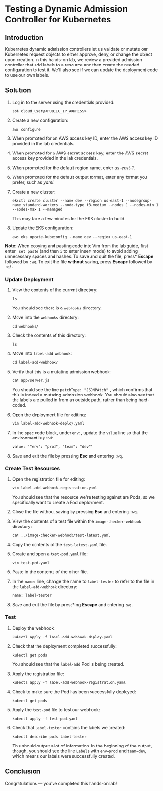# Testing a Dynamic Admission Controller for Kubernetes
 
## Introduction
 
Kubernetes dynamic admission controllers let us validate or mutate our Kubernetes request objects to either approve, deny, or change the object upon creation. In this hands-on lab, we review a provided admission controller that add labels to a resource and then create the needed configuration to test it. We'll also see if we can update the deployment code to use our own labels.
 
## Solution
 
1. Log in to the server using the credentials provided:

    ```
    ssh cloud_user@<PUBLIC_IP_ADDRESS>
    ```
 
 2. Create a new configuration:
 
    ```
    aws configure
    ```
 
 3. When prompted for an AWS access key ID, enter the AWS access key ID provided in the lab credentials.
 4. When prompted for a AWS secret access key, enter the AWS secret access key provided in the lab credentials.
 5. When prompted for the default region name, enter *us-east-1*.
 6. When prompted for the default output format, enter any format you prefer, such as *yaml*.
 7. Create a new cluster:
 
    ```
    eksctl create cluster --name dev --region us-east-1 --nodegroup-name standard-workers --node-type t3.medium --nodes 1 --nodes-min 1 --nodes-max 1 --managed
    ```
    
    This may take a few minutes for the EKS cluster to build.
 
 8. Update the EKS configuration:

    ```
    aws eks update-kubeconfig --name dev --region us-east-1
    ```

**Note:** When copying and pasting code into Vim from the lab guide, first enter `:set paste` (and then `i` to enter insert mode) to avoid adding unnecessary spaces and hashes. To save and quit the file, press* **Escape** followed by `:wq`. To exit the file **without** saving, press **Escape** followed by `:q!`.
 
### Update Deployment
  
 1. View the contents of the current directory:
 
    ```
    ls
    ```
    
    You should see there is a `webhooks` directory.
 
 2. Move into the `webhooks` directory:
 
    ```
    cd webhooks/
    ```
 
 3. Check the contents of this directory:
 
    ```
    ls
    ```
 
 4. Move into `label-add-webhook`:
 
    ```
    cd label-add-webhook/
    ```
 
 5. Verify that this is a mutating admission webhook:
 
    ```
    cat app/server.js
    ```
    
    You should see the line `patchType: "JSONPAtch",`, which confirms that this is indeed a mutating admission webhook. You should also see that the labels are pulled in from an outside path, rather than being hard-coded.
    
 6. Open the deployment file for editing:
 
    ```
    vim label-add-webhook-deploy.yaml
    ```
 
 7. In the `spec` code block, under `env:`, update the `value` line so that the environment is `prod`:
 
    ```
    value: '"env": "prod", "team": "dev"'
    ```

 8. Save and exit the file by pressing **Esc** and entering `:wq`.

### Create Test Resources
 
 1. Open the registration file for editing:
 
    ```
    vim label-add-webhook-registration.yaml
    ```
    
    You should see that the resource we're testing against are Pods, so we specifically want to create a Pod deployment.

 2. Close the file without saving by pressing **Esc** and entering `:wq`.
 3. View the contents of a test file within the `image-checker-webhook` directory:

    ```
    cat ../image-checker-webhook/test-latest.yaml
    ```

 4. Copy the contents of the `test-latest.yaml` file.
 5. Create and open a `test-pod.yaml` file:

    ```
    vim test-pod.yaml
    ```

 6. Paste in the contents of the other file.
 7. In the `name:` line, change the name to `label-tester` to refer to the file in the `label-add-webhook` directory:

    ```
    name: label-tester
    ```

 8. Save and exit the file by press*ing **Escape** and entering `:wq`.

### Test
 
 1. Deploy the webhook:
 
    ```
    kubectl apply -f label-add-webhook-deploy.yaml
    ```
 
 2. Check that the deployment completed successfully:
 
    ```
    kubectl get pods
    ```
    
    You should see that the `label-add` Pod is being created.
 
 3. Apply the registration file:
 
    ```
    kubectl apply -f label-add-webhook-registration.yaml
    ```
 
 4. Check to make sure the Pod has been successfully deployed:
 
    ```
    kubectl get pods
    ```
 
 5. Apply the `test-pod` file to test our webhook:
 
    ```
    kubectl apply -f test-pod.yaml
    ```
    
 6. Check that `label-tester` contains the labels we created:
 
    ```
    kubectl describe pods label-tester
    ```
    
    This should output a lot of information. In the beginning of the output, though, you should see the line `Labels` with `env=prod` and `team=dev`, which means our labels were successfully created. 
 
## Conclusion
 
Congratulations — you've completed this hands-on lab!